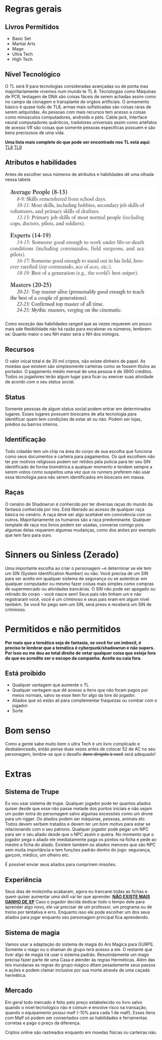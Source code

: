 # Regras gerais

## Livros Permitidos
- Basic Set
- Martial Arts
- Mage
- Ultra Tech
- High Tech


## Nível Tecnológico 

O TL será 9 para tecnologias consideradas avançadas ou de ponta mas majoritariamente vivemos num mundo te TL 8. Tecnologias como Máquinas de PCR, testagem de DNA são coisas fáceis de serem achadas assim como no campo da clonagem e transplante de orgãos artificiais. O armamento básico é quase todo de TL8, armas mais sofisticadas são coisas raras de serem adquiridas. 
As pessoas com mais recursos tem acesso a coisas como minúsculos computadores, androids e pets. 
Cable jack, Interface neural computadores quânticos, tradutores universais assim como artefatos de acesso VR são coisas que somente pessoas específicas possuem e são bens precisosos de uma vida. 

**Uma lista mais complete do que pode ser encontrado nos TL está aqui:**
[TL8](https://gurps.fandom.com/wiki/TL8_(The_Digital_Age))
[TL9](https://gurps.fandom.com/wiki/TL9_(The_Microtech_Age))

## Atributos e habilidades

Antes de escolher seus números de atributos e habilidades dê uma olhada nessa tabela 
<p align="center"> 
<img src="https://github.com/Boifuba/Ars-Magica/blob/main/Imagens/220862541_5739428436132426_7953456147129271508_n.png">
</p>

Como exceção das habilidades ranged que as vezes requerem um pouco mais sde flexibilidade não há razão para escalonar os números, lembrem-se: Quanto maior o seu NH maior será o NH dos inimigos.

## Recursos
O valor inical total é de 30 mil criptos, não existe dinheiro de papel. As moedas que existem são simplesmente carteiras como se fossem títulos ao portador. O pagamento médio mensal de uma pessoa é de 3600 créditos. Todos os jogadores terão algum lugar para ficar ou exercer suas atividade de acordo com o seu status social.

## Status
Somente pessoas de algum status social podem entrar em determinados lugares. Esses lugares possuem bioscams de alta tecnologia para identificar quem tem condições de estar ali ou não. Podem ser lojas, prédios ou bairros inteiros.

## Identificação
Todo cidadão tem um chip na área do corpo de sua escolha que funciona como seus documentos e carteira para pagamentos. Os quê escolhem não ter por motivos religiosos podem ser retidos pela polícia para ter seu SIN identificado de forma biométrica a qualquer momento e tendem sempre a serem vistos como suspeitos uma vez que os runners preferem não usar essa técnologia para não serem identificados em  bioscans em massa. 

## Raças

O cenário de Shadowrun é conhecido por ter diversas raças do mundo da fantasia conhecida por nós. Está liberado ao acesso de qualquer raça básica no cenário. A raça deve ser algo aceitável em convivência com os outros. Majoritariamente os humanos são a raça predominante. Qualquer template de raça nos livros podem ser usadas, converse comigo pois algumas delas requerem algumas mudanças, como dos anões por exemplo que tem faro para ouro. 

# Sinners ou Sinless (Zerado)
Uma importante escolha ao criar o personagem ~e determinar se ele tem um SIN (System Identification Number) ou não. Você precisa de um SIN para ser aceito em qualquer sistema de segurança ou se autenticar em qualquer computador ou mesmo fazer coisas mais simples como compras de supermercado ou atividades bancárias.
O SIN não pode ser apagado ou retirado do corpo - você nasce sem! Seus pais não tinham um e não registraram você, você é um criminoso e seus pais eram em algum nível também. Se você for pego sem um SIN, será preso e receberá um SIN de criminoso.

# Permitidos e não permitidos
**Por mais que a temática seja de fantasia, se você for um imbecil, é preciso te lembrar que a temática é cyberpunk/shadowrun e não supers. Por isso eu me dou ao total direito de vetar qualquer coisa que esteja fora do que eu acredite ser o escopo da campanha. Aceite ou caia fora.**

## Está proibido

* Qualquer vantagem que aumente o TL
* Qualquer vantagem que dê acesso a itens que não foram pagos por meios normais, salvo se esse item for algo da lore do jogador.
* Aliados que só estào ali para complementar fraquezas ou combar com o jogador. 
* Sorte 

# Bom senso

Como a gente sabe muito bem o ultra Tech é um livro complicado e desbalanceado, então pense duas vezes antes de colocar 52 de AC no seu personagem, lembre-se que o desafio ~~dano dirigido à você~~ será adequado!

# Extras

## Sistema de Trupe
Eu vou usar sistema de trupe. Qualquer jogador pode ter quantos aliados quiser desde que esse não passe metade dos pontos iniciais e não sejam um poder extra do personagem salvo algumas excessões como um drone para um rigger. 
Os aliados podem ser máquinas, pessoas, animais etc. Todos devem serbem tratados e devem ter um bom motivo para estar se relacionando com o seu patrono. 
Qualquer jogador pode pegar um NPC para ser o seu aliado desde que o NPC assim o queira. No momento que o jogador pega o aliado ele imediatamente paga os pontos na ficha e pede ao mestre a ficha do aliado. Existem também os aliados menores que são NPC sem muita importância e tem funções padrão dentro do jogo: segurança, garçom, médico, um olheiro etc. 

É possível enviar seus aliados para cumprirem missões.

## Experiência

Seus dias de molezinha acabaram, agora eu trancarei todas as fichas e quem quiser aumentar uma skill vai ter que aprender. [**NÃO EXISTE MAIS GANHO DE XP**](https://www.youtube.com/watch?v=6eutegAcOAY) Caso o jogador decida dedicar todo o tempo dele para aprender algo novo, ele vai precisar de um professor, um programa ou de treino por tentativa e erro. Enquanto isso ele pode escolher um dos seus aliados para jogar enquanto seu personagem principal fica aprendendo. 

## Sistema de magia

Vamos usar a adaptação do sistema de magia do Ars Magica para GURPS. Somente o mago ou o shaman do grupo terá acesso a ele. O restante que tiver algo de magia irá usar o sistema padrão. 
Resumidamente um mago precisa fazer parte de uma Casa e atender às regras Herméticas. Além das leis mundanas as regras do grupo mágico ditam pesadamente seus passos e ações e podem clamar inclusive por sua morte através de uma caçada hermética. 

## Mercado

Em geral todo mercado é feito pelo preço estabelecido no livro salvo quando o nível tecnológico não é comum e envolve risco na transação, quando o equipamento possui malf (-10% para cada 1 de malf). Esses itens com Malf só podem ser consertados com as habilidades e ferramentas corretas e pago o preço da diferença. 

Criptos online são rastreados enquanto em moedas físicas ou carteiras não.
